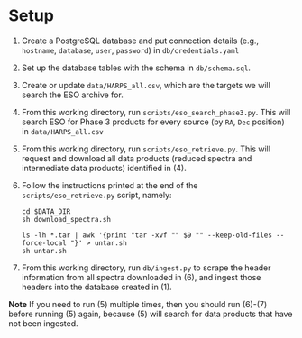 Setup
=====

1. Create a PostgreSQL database and put connection details (e.g., `hostname`, 
   `database`, `user`, `password`) in `db/credentials.yaml`

2. Set up the database tables with the schema in `db/schema.sql`.

3. Create or update `data/HARPS_all.csv`, which are the targets we will search 
   the ESO archive for.

4. From this working directory, run `scripts/eso_search_phase3.py`. This will 
   search ESO for Phase 3 products for every source (by `RA`, `Dec` position) in
   `data/HARPS_all.csv`

5. From this working directory, run `scripts/eso_retrieve.py`. This will request
   and download all data products (reduced spectra and intermediate data 
   products) identified in (4).

6. Follow the instructions printed at the end of the `scripts/eso_retrieve.py`
   script, namely:

   ````
   cd $DATA_DIR
   sh download_spectra.sh

   ls -lh *.tar | awk '{print "tar -xvf "" $9 "" --keep-old-files --force-local "}' > untar.sh
   sh untar.sh

   ````

7. From this working directory, run `db/ingest.py` to scrape the header 
   information from all spectra downloaded in (6), and ingest those headers into
   the database created in (1).

**Note**
If you need to run (5) multiple times, then you should run (6)-(7) before running
(5) again, because (5) will search for data products that have not been ingested.